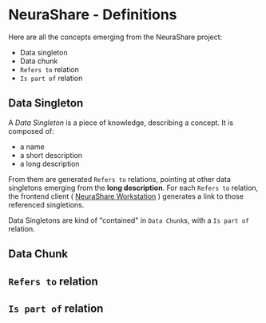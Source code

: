 # NeuraShare - Definitions

Here are all the concepts emerging from the NeuraShare project:
- Data singleton
- Data chunk
- `Refers to` relation
- `Is part of` relation

## Data Singleton

A _Data Singleton_ is a piece of knowledge, describing a concept. It is composed of:
- a name
- a short description
- a long description

From them are generated `Refers to` relations, pointing at other data singletons emerging from the **long description**.
For each `Refers to` relation, the frontend client ( [NeuraShare Workstation](https://github.com/NeuraShare/workstation) )
generates a link to those referenced singletions.

Data Singletons are kind of "contained" in `Data Chunk`s, with a `Is part of` relation. 

## Data Chunk

## `Refers to` relation

## `Is part of` relation